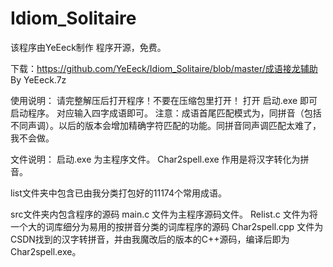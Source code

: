 # Idiom_Solitaire
该程序由YeEeck制作
程序开源，免费。

下载：https://github.com/YeEeck/Idiom_Solitaire/blob/master/成语接龙辅助 By YeEeck.7z

使用说明：
请完整解压后打开程序！不要在压缩包里打开！
打开 启动.exe 即可启动程序。
对应输入四字成语即可。
注意：成语首尾匹配模式为，同拼音（包括不同声调）。以后的版本会增加精确字符匹配的功能。同拼音同声调匹配太难了，我不会做。

文件说明：
启动.exe 为主程序文件。
Char2spell.exe 作用是将汉字转化为拼音。

list文件夹中包含已由我分类打包好的11174个常用成语。

src文件夹内包含程序的源码
main.c 文件为主程序源码文件。
Relist.c 文件为将一个大的词库细分为易用的按拼音分类的词库程序的源码
Char2spell.cpp 文件为CSDN找到的汉字转拼音，并由我魔改后的版本的C++源码，编译后即为 Char2spell.exe。

